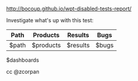 http://bocoup.github.io/wpt-disabled-tests-report/

Investigate what's up with this test:

Path | Products | Results | Bugs
-- | -- | -- | --
$path | $products | $results | $bugs

$dashboards

cc @zcorpan
